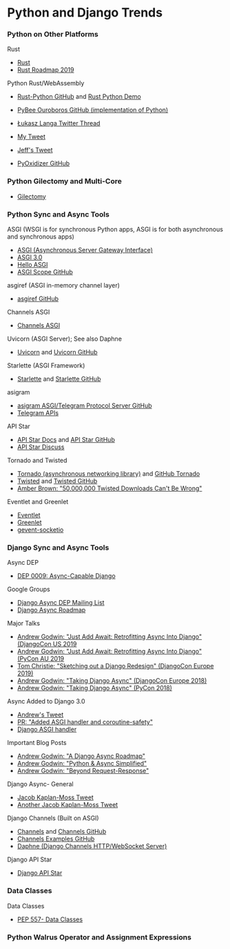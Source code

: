 # Python and Django Trends

<!--
What is a Coroutine Anyway?
https://www.youtube.com/watch?v=GSiZkP7cI80
https://github.com/jreese/pycon

Static Types
https://twitter.com/rauchg/status/1217993541730725894
https://alexnixon.github.io/2020/01/14/static-types-are-dangerous.html
-->


<!--
https://twitter.com/newsycombinator/status/1465184263100407808 | Hacker News on Twitter: "CPython's main branch running in the browser with WebAssembly https://t.co/vd59knSJiL" / Twitter

https://twitter.com/ethanhs/status/1464308141105967104 | (2) ethantyping on Twitter: "Thanks to recent commits by @ChristianHeimes, I figured out the correct incantations to build CPython's main branch for the web! This is stock Python running *in the browser*. My scripts to build this are at https://t.co/UxhHLBupj4 Lots of work to fix things though... 👷 https://t.co/gIFlVNpNiX" / Twitter

C-extensions, HPy, EPython
https://github.com/pyhandle/hpy | pyhandle/hpy: HPy: a better API for Python
"The PEP summarizes the research work I'm doing on CPython C API since 2017 and the changes that me and others made since Python 3.7 towards an opaque C API. It is also a collaboration with developers of PyPy, HPy, Rust-CPython and many others! Thanks to everyone who helped me!"
https://twitter.com/VictorStinner/status/1248666328984059905
"HPy (https://github.com/pyhandle/hpy) is a joint project which is being developed by PyPy, CPython and Cython developers. It aims to design a better C API for writing #Python extensions"
https://twitter.com/trebor74hr/status/1252729526540472323
https://twitter.com/teoliphant/status/1203341184481054720 | Travis Oliphant on Twitter: "Given I've spent many years actually writing many popular C-extensions for Python, please take note of this strong recommendation! https://t.co/U5MPMTlOcp" / Twitter
https://twitter.com/teoliphant/status/1217611221396082695


## Browser, Extensions, Bindings


Cuda Python
https://developer.nvidia.com/cuda-toolkit


Python Browser
https://brython.info/
Traversy Media Brython tutorial
https://m.youtube.com/watch?feature=youtu.be&v=VJj-H4we71g
https://wxpython.org/ | Welcome to wxPython! | wxPython
https://github.com/pyodide/pyodide

Webassembly
https://github.com/iodide-project/pyodide | iodide-project/pyodide: The Python scientific stack, compiled to WebAssembly

Pyodide WASM backend
https://github.com/pyodide/pyodide/blob/89682dabfe32cb9f6508a18a5e838e349801675a/packages/matplotlib/src/wasm_backend.py
https://twitter.com/DynamicWebPaige/status/1454250209387577348 | 👩‍💻 Paige Bailey #BlackLivesMatter on Twitter: "Reading source is a healthy reminder that our entire Python OSS world is built out of LEGO by a scrappy contingent of brilliant, resourceful humans: https://t.co/EV0CHVZQOk "distutils has no cross-compilation story. This is a hack, which miraculously works, to get around that." https://t.co/W9udcIm8YA" / Twitter

Pyodide, WebAssembly
https://the-algorithms.com/ | The Algorithms
https://twitter.com/DynamicWebPaige/status/1452863201125625862 | 👩‍💻 Paige Bailey #BlackLivesMatter on Twitter: "🤔Oh, interesting! TIL that https://t.co/2aJizm5TLk, @Github's largest open-source algorithms library, lists the #Pyodide project as a dependency for its Python code samples (Pyodide = the Python data science stack in the browser, powered by WebAssembly). https://t.co/vO20DZXXXl https://t.co/loPOQpU5oe" / Twitter
https://github.com/TheAlgorithms/website/tree/8a0c439788c54b64ced9c468d56ec43a5d7b140e | TheAlgorithms/website at 8a0c439788c54b64ced9c468d56ec43a5d7b140e


PyOxidizer
A tool for roducing binaries that embed Python
https://github.com/indygreg/PyOxidizer

## Rust

Python- Rust Bindings
https://pyo3.rs/v0.12.3/ | Introduction - PyO3 user guide
https://github.com/PyO3/pyo3 | PyO3/pyo3: Rust bindings for the Python interpreter
https://github.com/PyO3/setuptools-rust | PyO3/setuptools-rust: Setuptools plugin for Rust support

## Python Extensions

https://pythonspeed.com/articles/rust-cython-python-extensions/ | Cython, Rust, and more: choosing a language for Python extensions

C-Extensions for Python
https://cython.org/

Assembly Extensions
https://tonybaloney.github.io/posts/extending-python-with-assembly.html | Writing Python Extensions in Assembly

## Python C API

Python C API
https://docs.python.org/3/c-api/stable.html | C API Stability — Python 3.10.0 documentation
https://pythoncapi.readthedocs.io/ | Design a new better C API for Python — pythoncapi 0.1 documentation
https://pythoncapi.readthedocs.io/runtime.html
https://github.com/Quansight-Labs/python-api-inspect/blob/master/inspect_api/inspect.py | python-api-inspect/inspect.py at master · Quansight-Labs/python-api-inspect

https://docs.python.org/3/c-api/stable.html | Stable Application Binary Interface — Python 3.9.5 documentation
https://docs.python.org/3/c-api/arg.html#other-objects | Parsing arguments and building values — Python 3.8.2 documentation

## C++ and Python

C++ and Python
https://github.com/boostorg/python | boostorg/python: Boost.org python module
-->


### Python on Other Platforms

Rust
* [Rust](https://www.rust-lang.org/)
* [Rust Roadmap 2019](https://blog.rust-lang.org/2019/04/23/roadmap.html)

Python Rust/WebAssembly
* [Rust-Python GitHub](https://github.com/RustPython/RustPython) and [Rust Python Demo](https://rustpython.github.io/demo)
* [PyBee Ouroboros GitHub (implementation of Python)](https://github.com/pybee/ouroboros)
* [Łukasz Langa Twitter Thread](https://twitter.com/llanga/status/1091974732017266688)
* [My Tweet](https://twitter.com/KatiMichel/status/1092140998325497856)
* [Jeff's Tweet](https://twitter.com/webology/status/1092147352813613057)

* [PyOxidizer GitHub](https://github.com/indygreg/PyOxidizer)

<!--
https://blog.rust-lang.org/2020/03/12/Rust-1.42.html

Rust
https://dropbox.tech/infrastructure/rewriting-the-heart-of-our-sync-engine
https://stackoverflow.blog/2020/01/20/what-is-rust-and-why-is-it-so-popular/
https://medium.com/@JoeKreydt/rusts-complexity-problem-a-warning-55c3a6484038

https://words.steveklabnik.com/a-sad-day-for-rust
https://github.com/fafhrd91/actix-web

WASM
https://webassembly.org/
https://emscripten.org/ | Main — Emscripten 1.39.0 documentation
asm.js
http://asmjs.org/
https://webassembly.studio/ | WebAssembly Studio

Why Python
https://www.youtube.com/watch?v=qTNJ7E8AnQI | Russel keith-magee - keynote - YouTube
Python Black Swans
https://www.youtube.com/watch?v=ftP5BQh1-YM | (1) Russell Keith-Magee - Keynote - PyCon 2019 - YouTube
Web Assembly
https://2019.pycon-au.org/talks/wasm-matter | PyCon AU 2019 | WASM matter?

https://pyfound.blogspot.com/2019/05/russell-keith-magee-python-on-other.html | Python Software Foundation News: Russell Keith-Magee: Python On Other Platforms

## Rust

Rust
https://hacks.mozilla.org/2016/11/rust-and-the-future-of-systems-programming/ | Rust and the Future of Systems Programming - Mozilla Hacks - the Web developer blog
https://slides.com/raiderrobert/rust-borrowing-pytn#/11 | Rust: Borrowing
https://bitbucket.org/blog/why-rust | Why we chose Rust as our programming language
https://drewdevault.com/2019/03/25/Rust-is-not-a-good-C-replacement.html | Rust is not a good C replacement | Drew DeVault’s Blog
https://developers.redhat.com/blog/2017/11/16/speed-python-using-rust/ | Speed up your Python using Rust - Red Hat Developer Blog

## PyOxidizer

PyOxidizer- Python and Rust
https://twitter.com/andrewgodwin/status/1143982061524418560 | Twitter
https://twitter.com/di_codes/status/1143973324961304576
https://gregoryszorc.com/blog/2019/06/24/building-standalone-python-applications-with-pyoxidizer/ | Gregory Szorc's Digital Home | Building Standalone Python Applications with PyOxidizer
https://twitter.com/indygreg/status/1143187250743668736 | indygreg on Twitter: "I'm excited to announce the initial release of PyOxidizer - a utility for producing standalone Python applications and which empowers Python and Rust to leverage each other! https://t.co/qZ5Wpjthkn"
https://pyoxidizer.readthedocs.io/en/latest/comparisons.html

## Pyodide

Pyodide/Web Assembly
https://github.com/iodide-project/pyodide | iodide-project/pyodide: The Python scientific stack, compiled to WebAssembly
https://hacks.mozilla.org/2019/04/pyodide-bringing-the-scientific-python-stack-to-the-browser/ | Pyodide: Bringing the scientific Python stack to the browser - Mozilla Hacks - the Web developer blog
https://github.com/wasmerio/python-ext-wasm | wasmerio/python-ext-wasm: 🐍🕸 Python extension to run WebAssembly binaries.
https://twitter.com/wasmerio/status/1146477876151115776 | Wasmer on Twitter: "🔥 This is BIG. Using Wasmer 0.5.2 you can run the #Python interpreter ported to #WebAssembly (based on Pyodide) $ wasmer self-update $ wapm install python https://t.co/Oj9RryDrs5… https://t.co/WYMPMDJbNN"
-->


### Python Gilectomy and Multi-Core

* [Gilectomy](https://github.com/larryhastings/gilectomy/)

<!--
Implementations
* [Python Alternate Implementations](https://docs.python.org/3/reference/introduction.html#alternate-implementations)
* [Intel® Python Distribution (GIL)](https://software.intel.com/en-us/distribution-for-python)

https://pythoncapi.readthedocs.io/roadmap.html | Roadmap for a new Python C API — pythoncapi 0.1 documentation
https://pythoncapi.readthedocs.io/runtime.html | Reorganize Python “runtime” — pythoncapi 0.1 documentation
https://mail.python.org/archives/list/capi-sig@python.org/message/VKKNX4ECZTCRGYMAJJA4VWPVXC257W62/ | Mailman 3 [capi-sig] Re: [capi-sig]How to access the various levels of runtime state (e.g. PyInterpreterState, _PyRuntimeState)? - capi-sig - python.org

Multi Core
https://twitter.com/ericsnowcrntly/status/1190339948286636032
https://github.com/ericsnowcurrently/multi-core-python | ericsnowcurrently/multi-core-python: Enabling CPython multi-core parallelism via subinterpreters.
https://twitter.com/dontusethiscode/status/1130240042457288705 | James Powell on Twitter: "Pure* Python sub-interpreters without all the hard work of @ericsnowcrntly's PEP-554 (https://t.co/w6aNg3SINI) (Don't actually do this… or do; it's none of my business.)… https://t.co/ZoYRyT58dI"

https://www.python.org/dev/peps/pep-0554/ | PEP 554 -- Multiple Interpreters in the Stdlib | Python.org
https://en.wikipedia.org/wiki/Communicating_sequential_processes | Communicating sequential processes - Wikipedia

https://twitter.com/raymondh/status/1100151553879470080 | Raymond Hettinger on Twitter: "#python 3.8 news: The second alpha release out today. Please try it out. One major feature that we've needed for a long time is shared memory for multiprocessing. Our story for multi-core just got a lot better ;-) Thank you Davin Potts! https://t.co/3GBUtiYCPn"

Larry Hastings Gilectomy
https://realpython.com/python-gil/ | What is the Python Global Interpreter Lock (GIL)? – Real Python
https://lwn.net/Articles/754577/
https://hackernoon.com/has-the-python-gil-been-slain-9440d28fa93d | Has the Python GIL been slain? – Hacker Noon
-->

### Python Sync and Async Tools

<!--
https://snarky.ca/how-the-heck-does-async-await-work-in-python-3-5/ | How the heck does async/await work in Python 3.5?

https://realpython.com/async-io-python/

https://twitter.com/judy2k/status/1189915326630256642
https://pgjones.dev/blog/flask-async-quart-sync-2019/
-->

ASGI (WSGI is for synchronous Python apps, ASGI is for both asynchronous and synchronous apps)
* [ASGI (Asynchronous Server Gateway Interface)](https://asgi.readthedocs.io)
* [ASGI 3.0](https://www.aeracode.org/2019/03/20/asgi-30/)
* [Hello ASGI](https://www.encode.io/articles/hello-asgi/)
* [ASGI Scope GitHub](https://github.com/simonw/asgi-scope/)

asgiref (ASGI in-memory channel layer)
* [asgiref GitHub](https://github.com/django/asgiref)

<!--
https://github.com/django/asgiref/commit/2d29f99cba65c25870aa90f74cbeb694ef7e7445 | Add a thread_sensitive mode to SyncToAsync · django/asgiref@2d29f99
https://github.com/django/asgiref/commit/85b80b071b946281bf7aa2440151740be51a8938 | Improved thread_sensitive implementation · django/asgiref@85b80b0
https://github.com/django/asgiref/blob/master/specs/www.rst
-->

Channels ASGI
* [Channels ASGI](https://channels.readthedocs.io/en/latest/asgi.html)

Uvicorn (ASGI Server); See also Daphne
* [Uvicorn](http://www.uvicorn.org) and [Uvicorn GitHub](https://github.com/encode/uvicorn)

Starlette (ASGI Framework)
* [Starlette](https://www.starlette.io) and [Starlette GitHub](https://github.com/encode/starlette)

<!--
Starlette
https://twitter.com/_tomchristie/status/1179780064927535104

https://github.com/tartiflette/tartiflette-starlette | tartiflette/tartiflette-starlette: ASGI support for the Tartiflette GraphQL engine
-->

asigram
* [asigram ASGI/Telegram Protocol Server GitHub](https://github.com/andrewgodwin/asgigram/)
* [Telegram APIs](https://core.telegram.org/)

API Star
* [API Star Docs](https://docs.apistar.com) and [API Star GitHub](https://github.com/encode/apistar)
* [API Star Discuss](https://discuss.apistar.org)

Tornado and Twisted
* [Tornado (asynchronous networking library)](https://www.tornadoweb.org) and [GitHub Tornado](https://github.com/tornadoweb/tornado)
* [Twisted](https://twistedmatrix.com) and [Twisted GitHub](https://github.com/twisted/twisted)
* [Amber Brown: "50,000,000 Twisted Downloads Can't Be Wrong"](https://atleastfornow.net/posts/py2-py3-twisted-downloads/)

Eventlet and Greenlet
* [Eventlet](https://eventlet.net)
* [Greenlet](https://greenlet.readthedocs.io)
* [gevent-socketio](https://learn-gevent-socketio.readthedocs.io)

<!--
https://trio.readthedocs.io/en/stable/ | Trio: a friendly Python library for async concurrency and I/O — Trio 0.13.0 documentation
https://github.com/python-trio/trio | python-trio/trio: Trio – a friendly Python library for async concurrency and I/O
https://docs.python.org/3/library/asyncio.html

https://github.com/florimondmanca/awesome-asgi | florimondmanca/awesome-asgi: A curated list of awesome ASGI servers, frameworks, apps, libraries, and other resources
https://github.com/timofurrer/awesome-asyncio | timofurrer/awesome-asyncio: A curated list of awesome Python asyncio frameworks, libraries, software and resources

https://learn-gevent-socketio.readthedocs.io/en/latest/general_concepts.html | General concepts: concurrency, parallelism, threads and processes — Real-time apps with gevent-socketio 0.1.0 documentation
-->

### Django Sync and Async Tools

<!--
https://lucumr.pocoo.org/2020/1/1/async-pressure/ | I'm not feeling the async pressure | Armin Ronacher's Thoughts and Writings

https://twitter.com/webKnjaZ/status/1231116234659373061 | Sviatoslove.py🐍 👨‍💻🏡:🇨🇿🇪🇺 @Ansible @RedHat on Twitter: ".@andrewgodwin: the timeline of how async appeared in #Python #PyConBY https://t.co/gqsdHJwRCd" / Twitter
-->

Async DEP
* [DEP 0009: Async-Capable Django](https://github.com/django/deps/blob/master/accepted/0009-async.rst)

Google Groups
* [Django Async DEP Mailing List](https://groups.google.com/forum/#!topic/django-developers/5CVsR9FSqmg)
* [Django Async Roadmap](https://groups.google.com/forum/#!topic/django-developers/Kw7-xV6TrSM)

Major Talks
* [Andrew Godwin: "Just Add Await: Retrofitting Async Into Django" (DjangoCon US 2019](https://www.youtube.com/watch?v=d9BAUBEyFgM)
* [Andrew Godwin: "Just Add Await: Retrofitting Async Into Django" (PyCon AU 2019](https://www.youtube.com/watch?v=oMHrDy62kgE)
* [Tom Christie: "Sketching out a Django Redesign" (DjangoCon Europe 2019)](https://www.youtube.com/watch?v=u8GSFEg5lnU)
* [Andrew Godwin: "Taking Django Async" (DjangoCon Europe 2018)](https://www.youtube.com/watch?v=-7taKQnndfo)
* [Andrew Godwin: "Taking Django Async" (PyCon 2018)](https://www.youtube.com/watch?v=-7taKQnndfo&t=783s)

<!--
https://twitter.com/hops_and_smoke/status/1176927059920089088 | Drew on Twitter: "Here's @glasnt introducing @andrewgodwin's talk about adding async to Django @djangocon https://t.co/YkOv7aRWpU" / Twitter

https://2019.pycon-au.org/talks/just-add-await-retrofitting-async-into-django | PyCon AU 2019 | Just Add Await: Retrofitting Async Into Django
https://speakerdeck.com/andrewgodwin/just-add-await-retrofitting-async-into-django?slide=94 | Just Add Await: Retrofitting Async Into Django - Speaker Deck

https://members.2019.djangocon.eu/conference/talk/GQKCWS/
-->

Async Added to Django 3.0
* [Andrew's Tweet](https://twitter.com/andrewgodwin/status/1141743503036149760)
* [PR: "Added ASGI handler and coroutine-safety"](https://github.com/django/django/pull/11209)
* [Django ASGI handler](https://github.com/django/django/blob/master/django/core/handlers/asgi.py)

<!--
https://github.com/django/django/compare/master...andrewgodwin:async_views | Comparing django:master...andrewgodwin:async_views · django/django
-->

Important Blog Posts
* [Andrew Godwin: "A Django Async Roadmap"](http://www.aeracode.org/2018/06/04/django-async-roadmap)
* [Andrew Godwin: "Python & Async Simplified"](https://www.aeracode.org/2018/02/19/python-async-simplified/)
* [Andrew Godwin: "Beyond Request-Response"](http://www.aeracode.org/2015/6/17/beyond-request-response/)

<!--
https://twitter.com/andrewgodwin/status/1153030952915890177
https://groups.google.com/forum/#!msg/django-developers/5CVsR9FSqmg/UiswdhLECAAJ
https://groups.google.com/forum/#!topic/django-developers/_314PGl3Ao0 | On ASGI... - Google Groups

https://twitter.com/andrewgodwin/status/1157170693508759553
https://code.djangoproject.com/wiki/AsyncProject

https://github.com/simonw/djng | simonw/ding: Turtles all the way down
https://twitter.com/andrewgodwin/status/1143026705033916417
https://simonwillison.net/2009/May/19/djng/?#turtles-all-the-way-down | djng—a Django powered microframework

https://twitter.com/andrewgodwin/status/1151714269987135488
https://twitter.com/simonw/status/1151832243242803203 | Simon Willison on Twitter: "Some beautifully commented code https://t.co/Opj8S4hCSd" / Twitter
-->

Django Async- General
* [Jacob Kaplan-Moss Tweet](https://twitter.com/jacobian/status/1126557544934182913)
* [Another Jacob Kaplan-Moss Tweet](https://twitter.com/jacobian/status/1176938038942781440)

<!--
https://twitter.com/_tomchristie/status/1003631550808887297 | Tom Christie on Twitter: "Really impressed and excited by @andrewgodwin proposal for an iterative approach to adding async support to Django. I think this is super-important for Django's long-term prospects, and if it's going to ever happen then this'd be the right tack for getting there.… https://t.co/DiILuVpbXZ"
https://twitter.com/ChatDjango/status/1217506839744651264 | Django Chat Podcast on Twitter: "Ep46 - Django's Async Future with @_tomchristie is now live! Tom is the creator of Django REST Framework, HTTPX, and a whole suite of new async Python web stack packages. https://t.co/f93I2V9BsJ" / Twitter
-->

Django Channels (Built on ASGI)
* [Channels](https://channels.readthedocs.io) and [Channels GitHub](https://github.com/django/channels)
* [Channels Examples GitHub](https://github.com/andrewgodwin/channels-examples)
* [Daphne (Django Channels HTTP/WebSocket Server)](https://github.com/django/daphne)

<!--
https://github.com/andrewgodwin/channels-examples/blob/master/multichat/chat/consumers.py
https://twitter.com/webology/status/1255226205206429701

https://twitter.com/_tomchristie/status/1230538726310322177 | Tom Christie on Twitter: "@andrewgodwin We'll probably *also* end up with some CBVs in Starlette that look super-similar to Channels implementations, tho it's nice to be able to demo the API at the plain-old function level to show what's going on." / Twitter

Channels
https://mobile.twitter.com/carltongibson/status/1207397901250564096

https://github.com/django/channels/releases/tag/2.0.0
https://github.com/django/channels/releases/tag/1.0.0
https://github.com/django/channels/releases/tag/0.1

https://channels.readthedocs.io/en/latest/releases/2.3.0.html | 2.3.0 Release Notes — Channels 2.3.0 documentation

Django Channels in Practice
https://pyvideo.org/pycon-us-2019/django-channels-in-practice.html
https://us.pycon.org/2019/speaker/profile/573/

https://www.youtube.com/watch?v=xEW8kWQqEew | Andrew Godwin about Channels at Django: Under The Hood 2016 - YouTube

https://speakerdeck.com/andrewgodwin/concurrency-to-channels | Concurrency to Channels // Speaker Deck
https://speakerdeck.com/andrewgodwin/a-brief-history-of-channels

https://www.aeracode.org/2018/02/02/channels-20/ | Channels 2.0 - Aeracode
http://www.aeracode.org/2017/7/11/towards-channels-20/

https://github.com/django/channels/commit/fb6b467c7a7bdd203e25851684742dc48ec1ea42 | Add auth and session support · django/channels@fb6b467

https://github.com/jacobian/demo-thing
https://blog.heroku.com/archives/2016/3/17/in_deep_with_django_channels_the_future_of_real_time_apps_in_django
-->

Django API Star
* [Django API Star](https://github.com/lucianoratamero/django_apistar)

<!--
https://github.com/encode/broadcaster | encode/broadcaster: Broadcast channels for async web apps. 📢

https://www.python.org/dev/peps/pep-3119/ | PEP 3119 -- Introducing Abstract Base Classes | Python.org
https://www.python.org/dev/peps/pep-0492/ | PEP 492 -- Coroutines with async and await syntax | Python.org

http://libuv.org/
https://github.com/libuv/libuv | libuv/libuv: Cross-platform asynchronous I/O

https://github.com/MagicStack/uvloop/releases/tag/v0.13.0 | Release v0.13.0 · MagicStack/uvloop
https://github.com/RobertoPrevato/BlackSheep | RobertoPrevato/BlackSheep: HTTP Server/Client microframework for Python asyncio, using Cython, uvloop, and httptools.

https://www.techempower.com/benchmarks/ | Round 17 results - TechEmpower Framework Benchmarks
https://github.com/TechEmpower/FrameworkBenchmarks | TechEmpower/FrameworkBenchmarks: Source for the TechEmpower Framework Benchmarks project

https://github.com/tomchristie?tab=repositories | tomchristie (Tom Christie) / Repositories

https://github.com/encode/requests-async
http://docs.python-requests.org/en/master/ | Requests: HTTP for Humans™ — Requests 2.21.0 documentation
https://github.com/encode/databases

https://aiohttp.readthedocs.io/en/stable/ | Welcome to AIOHTTP — aiohttp 3.4.4 documentation
https://github.com/aio-libs/aiohttp | aio-libs/aiohttp: Asynchronous HTTP client/server framework for asyncio and Python
https://github.com/aio-libs/aiohttp-demos | aio-libs/aiohttp-demos: Demos for aiohttp project
https://github.com/aio-libs/async-timeout | aio-libs/async-timeout: asyncio-compatible timeout class

https://github.com/encode/httpx

https://github.com/python-http/python-http.org
https://github.com/python-http/discussions | python-http/discussions: Public discussions for the Python HTTP Working Group
https://github.com/encode/httpcore | encode/httpcore
https://github.com/pirate/django-http2-middleware

https://github.com/encode/http3 | encode/http3: A next generation HTTP client, for Python 3. 🦋

HTTP/3
https://github.com/aiortc/aioquic | aiortc/aioquic: QUIC implementation in Python
https://twitter.com/_tomchristie/status/1131617638793269248 | Tom Christie on Twitter: "Really excited about the potential of this one. First steps towards HTTP/3 support for Python servers and clients.… "
-->

### Data Classes

Data Classes
* [PEP 557- Data Classes](https://www.python.org/dev/peps/pep-0557)

<!--
https://github.com/ericvsmith/dataclasses | ericvsmith/dataclasses

https://pypi.python.org/pypi/dataclasses | dataclasses 0.3 : Python Package Index

https://realpython.com/python-data-classes/
-->

### Python Walrus Operator and Assignment Expressions

<!--
https://twitter.com/emilyemorehouse/status/1184484468532404224 | Emily Morehouse-Valcarcel on Twitter: "Still pinching myself. ☺️ Assignment expressions have LANDED – go upgrade all the things to Python 3.8! https://t.co/xVHwWFapOU" / Twitter

https://www.youtube.com/watch?v=6uAvHOKofws | (1) Dustin Ingram - PEP 572: The Walrus Operator - PyCon 2019 - YouTube
https://www.youtube.com/watch?v=mHOgGuALfNc | PEP 572: The Walrus Operator (Dustin Ingram) - YouTube
https://dustingram.com/talks/2019/04/04/the-walrus-operator/ | PEP 572: The Walrus Operator - Dustin Ingram
-->
